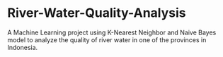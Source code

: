 # River-Water-Quality-Analysis
A Machine Learning project using K-Nearest Neighbor and Naive Bayes model to analyze the quality of river water in one of the provinces in Indonesia.

